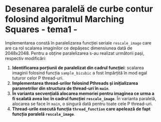 # Desenarea paralelă de curbe contur folosind algoritmul Marching Squares - tema1 -

Implementarea constă în paralelizarea funcției seriale `rescale_image` care are ca rol scalarea imaginilor ce depășesc dimensiunea dată de 2048x2048. Pentru a obține paralelizarea s-au realizat următorii pași, respectiv modificări:

1. **Identificarea porțiunii de paralelizat din cadrul funcției**: scalarea imaginii folosind funcția `sample_bicubic` a fost împărțită în mod egal tuturor celor P thread-uri.
2. **Implementarea thread-urilor folosind Pthreads și inițializarea parametrilor din structura de thread-uri în `main`**.
3. **În varianta secvențială alocarea memoriei pentru imaginea ce urma a fi scalată avea loc în cadrul funcției `rescale_image`**. În varianta paralelă, alocarea se face în `main`, o singură dată pentru toate cele P thread-uri.
4. **Thread-urile execută funcția `thread_function` care apelează de fapt funcția paralelă `rescale_image`**.
